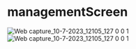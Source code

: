 # managementScreen
![Web capture_10-7-2023_12105_127 0 0 1](https://github.com/vishugupta517/managementScreen/assets/53815293/29156467-88d3-4c3d-9247-6c49d730e4c7)
![Web capture_10-7-2023_12105_127 0 0 1](https://github.com/vishugupta517/managementScreen/assets/53815293/d5cdef2f-9e56-4dd8-ad00-5f89cfb1bf6b)
